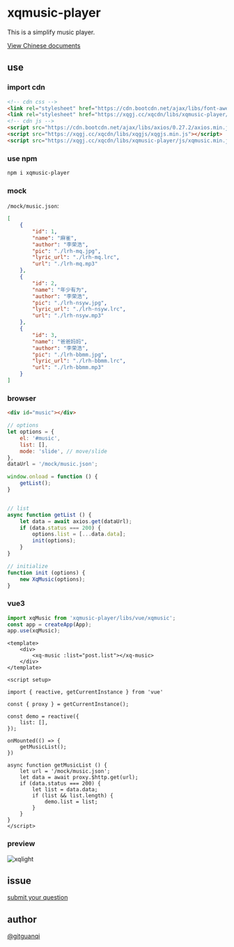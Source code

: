 # xqmusic-player

This is a simplify music player.

[View Chinese documents](./zh.md)

## use

### import cdn

```html
<!-- cdn css -->
<link rel="stylesheet" href="https://cdn.bootcdn.net/ajax/libs/font-awesome/6.2.0/css/all.min.css">
<link rel="stylesheet" href="https://xqgj.cc/xqcdn/libs/xqmusic-player/css/xqmusic.min.css">
<!-- cdn js -->
<script src="https://cdn.bootcdn.net/ajax/libs/axios/0.27.2/axios.min.js"></script>
<script src="https://xqgj.cc/xqcdn/libs/xqgjs/xqgjs.min.js"></script>
<script src="https://xqgj.cc/xqcdn/libs/xqmusic-player/js/xqmusic.min.js"></script>
```

### use npm

```sh
npm i xqmusic-player
```

### mock

`/mock/music.json`:

```json
[
    {
        "id": 1,
        "name": "麻雀",
        "author": "李荣浩",
        "pic": "./lrh-mq.jpg",
        "lyric_url": "./lrh-mq.lrc",
        "url": "./lrh-mq.mp3"
    },
    {
        "id": 2,
        "name": "年少有为",
        "author": "李荣浩",
        "pic": "./lrh-nsyw.jpg",
        "lyric_url": "./lrh-nsyw.lrc",
        "url": "./lrh-nsyw.mp3"
    },
    {
        "id": 3,
        "name": "爸爸妈妈",
        "author": "李荣浩",
        "pic": "./lrh-bbmm.jpg",
        "lyric_url": "./lrh-bbmm.lrc",
        "url": "./lrh-bbmm.mp3"
    }
]
```

### browser

```html
<div id="music"></div>
```

```js
// options
let options = {
    el: '#music',
    list: [],
    mode: 'slide', // move/slide
},
dataUrl = '/mock/music.json';

window.onload = function () {  
    getList();
}


// list
async function getList () {  
    let data = await axios.get(dataUrl);
    if (data.status === 200) {
        options.list = [...data.data];
        init(options);
    }
}

// initialize
function init (options) {  
    new XqMusic(options);
}
```

### vue3

```js
import xqMusic from 'xqmusic-player/libs/vue/xqmusic';
const app = createApp(App);
app.use(xqMusic);
```

```vue
<template>
    <div>
        <xq-music :list="post.list"></xq-music>
    </div>
</template>

<script setup>

import { reactive, getCurrentInstance } from 'vue'

const { proxy } = getCurrentInstance();

const demo = reactive({
    list: [],
});

onMounted(() => {
    getMusicList();
})

async function getMusicList () {  
    let url = '/mock/music.json';
    let data = await proxy.$http.get(url);
    if (data.status === 200) {
        let list = data.data;
        if (list && list.length) {
            demo.list = list;
        }
    }
}
</script>
```

### preview

![xqlight](https://xqgj.cc/xqmusic-player/test/img/preview.jpg)

## issue

[submit your question](https://github.com/gitguanqi/xqmusic-player/issues/new)

## author

[@gitguanqi](https://github.com/gitguanqi)
